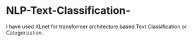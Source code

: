 # NLP-Text-Classification-
I have used  XLnet  for transformer architecture based Text Classification or Categorization .
